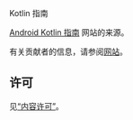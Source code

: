 Kotlin 指南

[Android Kotlin 指南][1] 网站的来源。

有关贡献者的信息，请参阅[网站][2]。



许可
-------

见[“内容许可”][3]。



 [1]: https://msdx.github.io/kotlin-guides-cn/
 [2]: https://msdx.github.io/kotlin-guides-cn/contribute.html
 [3]: https://developer.android.com/license.html